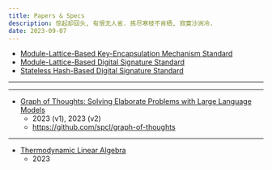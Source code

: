 ```yaml
---
title: Papers & Specs
description: 惊起却回头, 有恨无人省. 拣尽寒枝不肯栖, 寂寞沙洲冷.
date: 2023-09-07
---
```


- [Module-Lattice-Based Key-Encapsulation Mechanism Standard](https://csrc.nist.gov/pubs/fips/203/ipd)
- [Module-Lattice-Based Digital Signature Standard](https://csrc.nist.gov/pubs/fips/204/ipd)
- [Stateless Hash-Based Digital Signature Standard](https://csrc.nist.gov/pubs/fips/205/ipd)

---


---

- [Graph of Thoughts: Solving Elaborate Problems with Large Language Models](https://arxiv.org/abs/2308.09687)
  - 2023 (v1), 2023 (v2)
  - https://github.com/spcl/graph-of-thoughts

---

- [Thermodynamic Linear Algebra](https://arxiv.org/abs/2308.05660)
  - 2023
